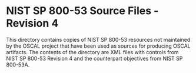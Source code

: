 # NIST SP 800-53 Source Files - Revision 4

This directory contains copies of NIST SP 800-53 resources not maintained by the OSCAL project that have been used as sources for producing OSCAL artifacts. The contents of the directory are XML files with controls from NIST SP 800-53 Revision 4 and the counterpart objectives from NIST SP 800-53A.
